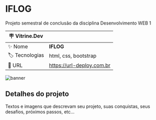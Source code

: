 # IFLOG

Projeto semestral de conclusão da disciplina Desenvolvimento WEB 1

| :placard: Vitrine.Dev |     |
| -------------  | --- |
| :sparkles: Nome        | **IFLOG**
| :label: Tecnologias | html, css, bootstrap
| :rocket: URL         | https://url-deploy.com.br

<!-- Inserir imagem com a #vitrinedev ao final do link -->
![banner](https://via.placeholder.com/1200x500.png?text=imagem+lindona+do+meu+projeto#vitrinedev)

## Detalhes do projeto

Textos e imagens que descrevam seu projeto, suas conquistas, seus desafios, próximos passos, etc...
